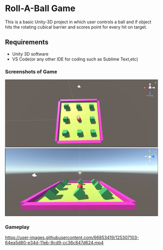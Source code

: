 # Roll-A-Ball Game 
This is a basic Unity-3D project in which user controls a ball and if object hits the rotating cubical barrier and scores point for every hit on target.

## Requirements
- Unity 3D software
- VS Code(or any other IDE for coding such as Sublime Text,etc)

### Screenshots of Game 
![Front View](Screenshot1.png)
![Top View](Screenshot2.png)

### Gameplay


https://user-images.githubusercontent.com/66853419/125307103-64ea5d80-e34d-11eb-9cd9-cc36c847d624.mp4

